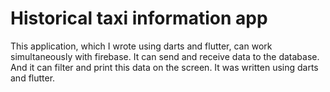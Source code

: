 # Historical taxi information app
This application, which I wrote using darts and flutter, can work simultaneously with firebase. It can send and receive data to the database. And it can filter and print this data on the screen.
It was written using darts and flutter.
